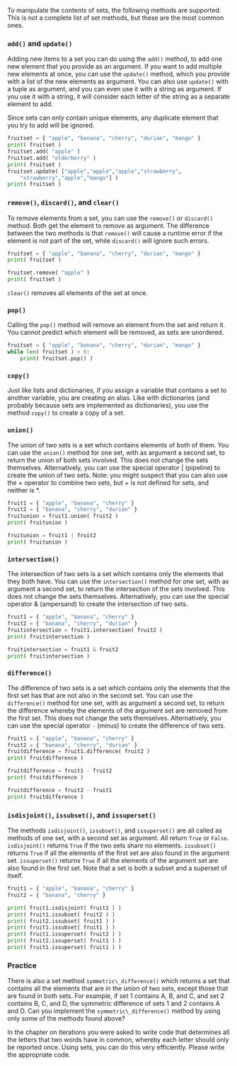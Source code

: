To manipulate the contents of sets, the following methods are supported.
This is not a complete list of set methods, but these are the most
common ones.

### `add()` and `update()`

Adding new items to a set you can do using the `add()` method, to add
one new element that you provide as an argument. If you want to add
multiple new elements at once, you can use the `update()` method, which
you provide with a list of the new elements as argument. You can also
use `update()` with a tuple as argument, and you can even use it with a
string as argument. If you use it with a string, it will consider each
letter of the string as a separate element to add.

Since sets can only contain unique elements, any duplicate element that
you try to add will be ignored.

```python
fruitset = { "apple", "banana", "cherry", "durian", "mango" }
print( fruitset )
fruitset.add( "apple" )
fruitset.add( "elderberry" )
print( fruitset )
fruitset.update( ["apple","apple","apple","strawberry",
    "strawberry","apple","mango"] )
print( fruitset )
```

### `remove()`, `discard()`, and `clear()`

To remove elements from a set, you can use the `remove()` or `discard()`
method. Both get the element to remove as argument. The difference
between the two methods is that `remove()` will cause a runtime error if
the element is not part of the set, while `discard()` will ignore such
errors.

```python
fruitset = { "apple", "banana", "cherry", "durian", "mango" }
print( fruitset )

fruitset.remove( "apple" )
print( fruitset )
```

`clear()` removes all elements of the set at once.

### `pop()`

Calling the `pop()` method will remove an element from the set and
return it. You cannot predict which element will be removed, as sets are
unordered.

```python
fruitset = { "apple", "banana", "cherry", "durian", "mango" }
while len( fruitset ) > 0:
    print( fruitset.pop() )
```

### `copy()`

Just like lists and dictionaries, if you assign a variable that contains
a set to another variable, you are creating an alias. Like with
dictionaries (and probably because sets are implemented as
dictionaries), you use the method `copy()` to create a copy of a set.

### `union()`

The union of two sets is a set which contains elements of both of them.
You can use the `union()` method for one set, with as argument a second
set, to return the union of both sets involved. This does not change the
sets themselves. Alternatively, you can use the special operator $|$
(pipeline) to create the union of two sets. Note: you might suspect that
you can also use the $+$ operator to combine two sets, but $+$ is not
defined for sets, and neither is $*$.

```python
fruit1 = { "apple", "banana", "cherry" }
fruit2 = { "banana", "cherry", "durian" }
fruitunion = fruit1.union( fruit2 )
print( fruitunion )

fruitunion = fruit1 | fruit2
print( fruitunion )
```

### `intersection()`

The intersection of two sets is a set which contains only the elements
that they both have. You can use the `intersection()` method for one
set, with as argument a second set, to return the intersection of the
sets involved. This does not change the sets themselves. Alternatively,
you can use the special operator $\&$ (ampersand) to create the
intersection of two sets.

```python
fruit1 = { "apple", "banana", "cherry" }
fruit2 = { "banana", "cherry", "durian" }
fruitintersection = fruit1.intersection( fruit2 )
print( fruitintersection )

fruitintersection = fruit1 & fruit2
print( fruitintersection )
```

### `difference()`

The difference of two sets is a set which contains only the elements
that the first set has that are not also in the second set. You can use
the `difference()` method for one set, with as argument a second set, to
return the difference whereby the elements of the argument set are
removed from the first set. This does not change the sets themselves.
Alternatively, you can use the special operator `-` (minus) to create
the difference of two sets.

```python
fruit1 = { "apple", "banana", "cherry" }
fruit2 = { "banana", "cherry", "durian" }
fruitdifference = fruit1.difference( fruit2 )
print( fruitdifference )

fruitdifference = fruit1 - fruit2
print( fruitdifference )

fruitdifference = fruit2 - fruit1
print( fruitdifference )
```

### `isdisjoint()`, `issubset()`, and `issuperset()`

The methods `isdisjoint()`, `issubset()`, and `issuperset()` are all
called as methods of one set, with a second set as argument. All return
`True` or `False`. `isdisjoint()` returns `True` if the two sets share
no elements. `issubset()` returns `True` if all the elements of the
first set are also found in the argument set. `issuperset()` returns
`True` if all the elements of the argument set are also found in the
first set. Note that a set is both a subset and a superset of itself.

```python
fruit1 = { "apple", "banana", "cherry" }
fruit2 = { "banana", "cherry" }

print( fruit1.isdisjoint( fruit2 ) )
print( fruit1.issubset( fruit2 ) )
print( fruit2.issubset( fruit1 ) )
print( fruit1.issubset( fruit1 ) )
print( fruit1.issuperset( fruit2 ) )
print( fruit2.issuperset( fruit1 ) )
print( fruit1.issuperset( fruit1 ) )
```

### Practice

There is also a set method `symmetric\_difference()` which returns a set
that contains all the elements that are in the union of two sets, except
those that are found in both sets. For example, if set 1 contains A, B,
and C, and set 2 contains B, C, and D, the symmetric difference of sets
1 and 2 contains A and D. Can you implement the
`symmetric\_difference()` method by using only some of the methods found
above?

In the chapter on iterations you were asked to write code that
determines all the letters that two words have in common, whereby each
letter should only be reported once. Using sets, you can do this very
efficiently. Please write the appropriate code.
